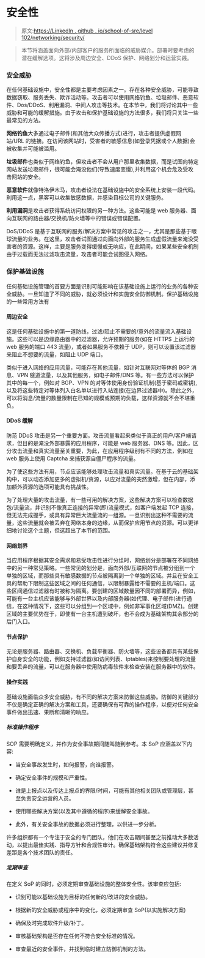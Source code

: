# 安全性

> 原文:[https://LinkedIn . github . io/school-of-sre/level 102/networking/security/](https://linkedin.github.io/school-of-sre/level102/networking/security/)

> 本节将涵盖面向外部/内部客户的服务所面临的威胁媒介。部署时要考虑的潜在缓解选项。这将涉及周边安全、DDoS 保护、网络划分和运营实践。

### 安全威胁

在任何基础设施中，安全性都是主要考虑因素之一。存在各种安全威胁，可能导致数据窃取、服务丢失、欺诈活动等。攻击者可以使用网络钓鱼、垃圾邮件、恶意软件、Dos/DDoS、利用漏洞、中间人攻击等技术。在本节中，我们将讨论其中一些威胁和可能的缓解措施。由于攻击和保护基础设施的方法很多，我们将只关注一些最常见的方法。

**网络钓鱼**大多通过电子邮件(和其他大众传播方式)进行，攻击者提供虚假网站/URL 的链接。在访问该网站时，受害者的敏感信息(如登录凭据或个人数据)会被收集并可能被滥用。

**垃圾邮件**也类似于网络钓鱼，但攻击者不会从用户那里收集数据，而是试图向特定网站发送垃圾邮件，很可能会淹没他们(导致速度变慢),并利用这个机会危及受攻击网站的安全。

**恶意软件**就像特洛伊木马，攻击者设法在基础设施中的安全系统上安装一段代码。利用这一点，黑客可以收集敏感数据，并感染目标公司的关键服务。

**利用漏洞**是攻击者获得系统访问权限的另一种方法。这些可能是 web 服务器、面向互联网的路由器/交换机/防火墙等中的错误或错误配置。

DoS/DDoS 是基于互联网的服务/解决方案中常见的攻击之一，尤其是那些基于眼球流量的业务。在这里，攻击者试图通过向面向外部的服务生成虚假流量来淹没受害者的资源。这样，主要是服务变得缓慢或无响应，在此期间，如果某些安全机制由于过载而无法过滤攻击流量，攻击者可能会试图侵入网络。

### 保护基础设施

任何基础设施管理的首要方面是识别可能影响在该基础设施上运行的业务的各种安全威胁。一旦知道了不同的威胁，就必须设计和实施安全防御机制。保护基础设施的一些常用方法有

#### 周边安全

这是任何基础设施中的第一道防线，过滤/阻止不需要的/意外的流量流入基础设施。这些可以是边缘路由器中的过滤器，允许预期的服务(如在 HTTPS 上运行的 web 服务的端口 443 流量)，或者如果服务不依赖于 UDP，则可以设置该过滤器来阻止不想要的流量，如阻止 UDP 端口。

类似于进入网络的应用流量，可能存在其他流量，如针对互联网对等体的 BGP 消息、VPN 隧道流量，以及其他服务，如电子邮件/DNS 等。有一些方法可以保护其中的每一个，例如对 BGP、VPN 的对等体使用身份验证机制(基于密码或密钥),以及将这些特定对等体列入白名单以进行入站连接(在边界过滤器中)。除此之外，可以将消息/流量的数量限制在已知的规模或预期的负载，这样资源就不会不堪重负。

#### DDoS 缓解

防范 DDoS 攻击是另一个重要方面。攻击流量看起来类似于真正的用户/客户端请求，但目的是淹没外部暴露的应用程序，可能是 web 服务器、DNS 等。因此，区分攻击流量和真实流量至关重要，为此，在应用程序级别有不同的方法，例如在 web 服务上使用 Captcha 来捕获源自僵尸程序的流量。

为了使这些方法有用，节点应该能够处理攻击流量和真实流量。在基于云的基础架构中，可以动态添加更多的虚拟机/资源，以应对流量的突然激增，但在内部，添加额外资源的选项可能具有挑战性。

为了处理大量的攻击流量，有一些可用的解决方案，这些解决方案可以检查数据包/流量流，并识别不像真正连接的异常(即)流量模式，如客户端发起 TCP 连接，但无法完成握手，或具有异常巨大流量流的一组源。一旦识别出这种不需要的流量，这些流量就会被丢弃在网络本身的边缘，从而保护应用节点的资源。可以更详细地讨论这个主题，但这超出了本节的范围。

#### 网络划界

当应用程序根据其安全需求和易受攻击性进行分组时，网络划分是部署在不同网络中的另一种常见策略。一些常见的划分是，面向外部/互联网的节点被分组到一个单独的区域，而那些具有敏感数据的节点被隔离到一个单独的区域。并且在安全工具的帮助下限制这些区域之间的任何通信，以限制暴露给不需要的主机/端口。这些区间通信过滤器有时被称为隔离。要创建的区域数量因不同的部署而异，例如，可能有一台主机应该能够与外部世界以及内部服务器(如代理、电子邮件)进行通信，在这种情况下，这些可以分组到一个区域中，例如非军事化区域(DMZ)。创建区域的主要优势在于，即使有一台主机遭到破坏，也不会成为基础架构其余部分的后门入口。

#### 节点保护

无论是服务器、路由器、交换机、负载平衡器、防火墙等，这些设备都具有某些保护自身安全的功能，例如支持过滤器(如访问列表、Iptables)来控制要处理的流量和要丢弃的流量，可以在服务器中使用防病毒软件来检查安装在服务器中的软件。

#### 操作实践

基础设施面临众多安全威胁，有不同的解决方案来防御这些威胁。防御的关键部分不仅是确定正确的解决方案和工具，还要确保有可靠的操作程序，以便对任何安全事件做出迅速、果断和清晰的响应。

##### 标准操作程序

SOP 需要明确定义，并作为安全事故期间随叫随到参考。本 SoP 应涵盖以下内容:

*   当安全事故发生时，如何报警，向谁报警。

*   确定安全事件的规模和严重性。

*   谁是上报点以及传达上报点的界限/时间，可能有其他相关团队或管理层，甚至负责安全运营的人员。

*   使用哪些解决方案(以及其中遵循的程序)来缓解安全事故。

*   此外，有关安全事故的数据必须进行整理，以供进一步分析。

许多组织都有一个专注于安全的专门团队，他们在攻击期间甚至之前推动大多数活动，以提出最佳实践、指导方针和合规性审计。确保基础架构符合这些建议并修复差距是各个技术团队的责任。

##### 定期审查

在定义 SoP 的同时，必须定期审查基础设施的整体安全性。该审查应包括:

*   识别可能以基础设施为目标的任何新的/改进的安全威胁。

*   根据新的安全威胁或程序中的变化，必须定期审查 SoP(以实施解决方案)

*   确保及时完成软件升级/补丁。

*   审核基础架构是否存在任何不符合安全标准的情况。

*   审查最近的安全事件，并找到临时建立防御机制的方法。
